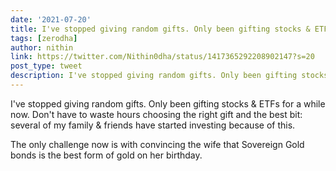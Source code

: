 ```yaml
---
date: '2021-07-20'
title: I've stopped giving random gifts. Only been gifting stocks & ETFs for a while now.
tags: [zerodha]
author: nithin
link: https://twitter.com/Nithin0dha/status/1417365292208902147?s=20
post_type: tweet
description: I've stopped giving random gifts. Only been gifting stocks & ETFs for a while now. Don't have to waste hours choosing the right gift and the best bit: several of my family & friends have started investing because of this...
---
```

I've stopped giving random gifts. Only been gifting stocks & ETFs for a while now. Don't have to waste hours choosing the right gift and the best bit: several of my family & friends have started investing because of this. 

The only challenge now is with convincing the wife that Sovereign Gold bonds is the best form of gold on her birthday. 

